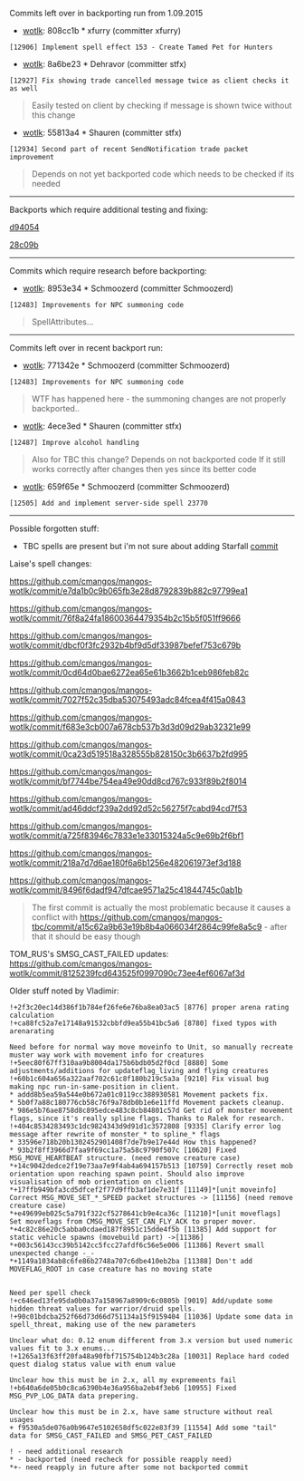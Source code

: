 Commits left over in backporting run from 1.09.2015

* [wotlk](http://github.com/cmangos/mangos-wotlk/commit/808cc1b): 808cc1b * xfurry (committer xfurry)
```
[12906] Implement spell effect 153 - Create Tamed Pet for Hunters
```
* [wotlk](http://github.com/cmangos/mangos-wotlk/commit/8a6be23): 8a6be23 * Dehravor (committer stfx)
```
[12927] Fix showing trade cancelled message twice as client checks it as well
```
> Easily tested on client by checking if message is shown twice without this change

* [wotlk](http://github.com/cmangos/mangos-wotlk/commit/55813a4): 55813a4 * Shauren (committer stfx)
```
[12934] Second part of recent SendNotification trade packet improvement
```
> Depends on not yet backported code which needs to be checked if its needed

---
Backports which require additional testing and fixing:

[d94054](http://github.com/cmangos/mangos-tbc/commit/d94054abab9541586bf1fbecb6c8a3edb2a464e7)

[28c09b](http://github.com/cmangos/mangos-tbc/commit/28c09bce045722ccaab0a8c3765d8c22c4f0e792)

---
Commits which require research before backporting:

* [wotlk](http://github.com/cmangos/mangos-wotlk/commit/8953e34): 8953e34 * Schmoozerd (committer Schmoozerd)
```
[12483] Improvements for NPC summoning code
```
> SpellAttributes...

---
Commits left over in recent backport run:

* [wotlk](http://github.com/cmangos/mangos-wotlk/commit/771342e): 771342e * Schmoozerd (committer Schmoozerd)
```
[12483] Improvements for NPC summoning code
```
> WTF has happened here - the summoning changes are not properly backported..

* [wotlk](http://github.com/cmangos/mangos-wotlk/commit/4ece3ed): 4ece3ed * Shauren (committer stfx)
```
[12487] Improve alcohol handling
```
> Also for TBC this change? Depends on not backported code
> If it still works correctly after changes then yes since its better code

* [wotlk](http://github.com/cmangos/mangos-wotlk/commit/659f65e): 659f65e * Schmoozerd (committer Schmoozerd)
```
[12505] Add and implement server-side spell 23770
```
***
Possible forgotten stuff:

* TBC spells are present but i'm not sure about adding Starfall [commit](https://github.com/cmangos/mangos-wotlk/commit/aa65a175298693499202429368514814d2a45d17)

Laise's spell changes:

https://github.com/cmangos/mangos-wotlk/commit/e7da1b0c9b065fb3e28d8792839b882c97799ea1

https://github.com/cmangos/mangos-wotlk/commit/76f8a24fa18600364479354b2c15b5f051ff9666

https://github.com/cmangos/mangos-wotlk/commit/dbcf0f3fc2932b4bf9d5df33987befef753c679b

https://github.com/cmangos/mangos-wotlk/commit/0cd64d0bae6272ea65e61b3662b1ceb986feb82c

https://github.com/cmangos/mangos-wotlk/commit/7027f52c35dba53075493adc84fcea4f415a0843

https://github.com/cmangos/mangos-wotlk/commit/f683e3cb007a678cb537b3d3d09d29ab32321e99

https://github.com/cmangos/mangos-wotlk/commit/0ca23d519518a328555b828150c3b6637b2fd995

https://github.com/cmangos/mangos-wotlk/commit/bf7744be754ea49e90dd8cd767c933f89b2f8014

https://github.com/cmangos/mangos-wotlk/commit/ad46ddcf239a2dd92d52c56275f7cabd94cd7f53

https://github.com/cmangos/mangos-wotlk/commit/a725f83946c7833e1e33015324a5c9e69b2f6bf1

https://github.com/cmangos/mangos-wotlk/commit/218a7d7d6ae180f6a6b1256e482061973ef3d188

https://github.com/cmangos/mangos-wotlk/commit/8496f6dadf947dfcae9571a25c41844745c0ab1b

> The first commit is actually the most problematic because it causes a conflict with https://github.com/cmangos/mangos-tbc/commit/a15c62a9b63e19b8b4a066034f2864c99fe8a5c9 - after that it should be easy though


TOM_RUS's SMSG_CAST_FAILED updates:
https://github.com/cmangos/mangos-wotlk/commit/8125239fcd643525f0997090c73ee4ef6067af3d


Older stuff noted by Vladimir:

	!+2f3c20ec14d386f1b784ef26fe6e76ba8ea03ac5 [8776] proper arena rating calculation
	!+ca88fc52a7e17148a91532cbbfd9ea55b41bc5a6 [8780] fixed typos with arenarating

	Need before for normal way move moveinfo to Unit, so manually recreate muster way work with movement info for creatures
	!+5eec80f67ff310aa9b8004da175b6bdb05d2f0cd [8880] Some adjustments/additions for updateflag_living and flying creatures
	!+60b1c604a656a322aaf702c61c8f180b219c5a3a [9210] Fix visual bug making npc run-in-same-position in client.
	* addd8b5ea59a544e0b672a01c0119cc388930581 Movement packets fix.
	* 5b0f7a88c180776cb58c76f9a78db0b1e6e11ffd Movement packets cleanup.
	* 986e5b76ae8758d8c895edce483c8cb84801c57d Get rid of monster movement flags, since it's really spline flags. Thanks to Ralek for research.
	!+404c8534283493c1dc9824343d9d91d1c3572808 [9335] Clarify error log message after rewrite of monster_* to spline_* flags
	* 33596e718b20b1302452901408f7de7b9e17e44d How this happened?
	* 93b2f8ff3966d7faa9f69cc1a75a58c9790f507c [10620] Fixed MSG_MOVE_HEARTBEAT structure. (need remove creature case)
	*+14c9042dedce2f19e73aa7e9f4ab4a694157b513 [10759] Correctly reset mob orientation upon reaching spawn point. Should also improve visualisation of mob orientation on clients
	*+17ffb949bfa3cd5dfcef2f77d9ffb3af1de7e31f [11149]*[unit moveinfo] Correct MSG_MOVE_SET_*_SPEED packet structures -> [11156] (need remove creature case)
	*+e49699eb025c5a791f322cf5278641cb9e4ca36c [11210]*[unit moveflags] Set moveflags from CMSG_MOVE_SET_CAN_FLY_ACK to proper mover.
	*+4c82c86e20c5abba0cdaed187f8951c15dde4f5b [11385] Add support for static vehicle spawns (movebuild part) ->[11386]
	*+003c56143cc39b5142cc5fcc27afdf6c56e5e006 [11386] Revert small unexpected change -_-
	*+1149a1034ab8c6fe86b2748a707c6dbe410eb2ba [11388] Don't add MOVEFLAG_ROOT in case creature has no moving state


	Need per spell check
	!+c646ed13fe95da0b0a37a158967a8909c6c0805b [9019] Add/update some hidden threat values for warrior/druid spells.
	!+90c01bdcba252f66d73d66d751134a15f9159404 [11036] Update some data in spell_threat, making use of the new parameters

	Unclear what do: 0.12 enum different from 3.x version but used numeric values fit to 3.x enums...
	!+1265a13f63ff20fa48a90fbf715754b124b3c28a [10031] Replace hard coded quest dialog status value with enum value

	Unclear how this must be in 2.x, all my expremeents fail
	!+b640a6de05b0c8ca6390b4e36a956ba2eb4f3eb6 [10955] Fixed MSG_PVP_LOG_DATA data prepering.

	Unclear how this must be in 2.x, have same structure without real usages
	+ f9530a5de076a0b9647e5102658df5c022e83f39 [11554] Add some "tail" data for SMSG_CAST_FAILED and SMSG_PET_CAST_FAILED

	! - need additional research
	* - backported (need recheck for possible reapply need)
	*+- need reapply in future after some not backported commit